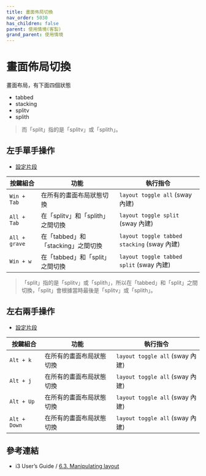 ```yaml
---
title: 畫面佈局切換
nav_order: 5030
has_children: false
parent: 使用情境(客製)
grand_parent: 使用情境
---
```



# 畫面佈局切換

畫面布局，有下面四個狀態

* tabbed
* stacking
* splitv
* splith

> 而「split」指的是「splitv」或「splith」。

## 左手單手操作

* [設定片段](https://github.com/samwhelp/note-about-i3wm/blob/gh-pages/_demo/config/i3wm-config/main/config/i3/share/gen/i3wm-gen-rc/Section/Subject/Layout/Keybind/QuickSwitch.conf)


| 按鍵組合      | 功能                               | 執行指令                                  |
| ------------- | ---------------------------------- | ----------------------------------------- |
| `Win + Tab`   | 在所有的畫面布局狀態切換           | `layout toggle all` (sway 內建)             |
| `All + Tab`   | 在「splitv」和「splith」之間切換   | `layout toggle split` (sway 內建)           |
| `All + grave` | 在「tabbed」和「stacking」之間切換 | `layout toggle tabbed stacking` (sway 內建) |
| `Win + w`     | 在「tabbed」和「split」之間切換    | `layout toggle tabbed split` (sway 內建)    |


> 「split」指的是「splitv」或「splith」，所以在「tabbed」和「split」之間切換，「split」會根據當時最後是「splitv」或「splith」。


## 左右兩手操作

* [設定片段](config/i3/gen/i3wm-gen-rc/Section/Subject/Layout/Keybind/SwitchToSpecific.conf)

| 按鍵組合     | 功能                     | 執行指令                      |
| ------------ | ------------------------ | ----------------------------- |
| `Alt + k`    | 在所有的畫面布局狀態切換 | `layout toggle all` (sway 內建) |
| `Alt + j`    | 在所有的畫面布局狀態切換 | `layout toggle all` (sway 內建) |
| `Alt + Up`   | 在所有的畫面布局狀態切換 | `layout toggle all` (sway 內建) |
| `Alt + Down` | 在所有的畫面布局狀態切換 | `layout toggle all` (sway 內建) |


## 參考連結

* i3 User’s Guide / [6.3. Manipulating layout](https://i3wm.org/docs/userguide.html#manipulating_layout)
